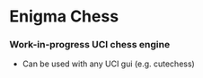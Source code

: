 # Enigma Chess

### Work-in-progress UCI chess engine
- Can be used with any UCI gui (e.g. cutechess)